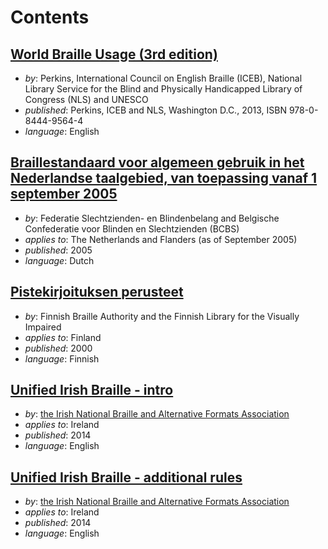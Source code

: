 # Contents

## [World Braille Usage (3rd edition)](world-braille-usage-third-edition.pdf)

- _by_: Perkins, International Council on English Braille (ICEB),
  National Library Service for the Blind and Physically Handicapped
  Library of Congress (NLS) and UNESCO
- _published_: Perkins, ICEB and NLS, Washington D.C., 2013, ISBN 978-0-8444-9564-4
- _language_: English

## [Braillestandaard voor algemeen gebruik in het Nederlandse taalgebied, van toepassing vanaf 1 september 2005](Eindtekst-zonder-voorblad-dec-2005.doc)

- _by_: Federatie Slechtzienden- en Blindenbelang and
  Belgische Confederatie voor Blinden en Slechtzienden (BCBS)
- _applies to_: The Netherlands and Flanders (as of September 2005)
- _published_: 2005
- _language_: Dutch

## [Pistekirjoituksen perusteet](pistek_perusteet.html)

- _by_: Finnish Braille Authority and the Finnish Library for the Visually Impaired
- _applies to_: Finland
- _published_: 2000
- _language_: Finnish

## [Unified Irish Braille - intro](UIB-intro.docx)

- _by_: [the Irish National Braille and Alternative Formats Association](http://www.inbaf.ie)
- _applies to_: Ireland
- _published_: 2014
- _language_: English

## [Unified Irish Braille - additional rules](UIB-additional-rules.doc)

- _by_: [the Irish National Braille and Alternative Formats Association](http://www.inbaf.ie)
- _applies to_: Ireland
- _published_: 2014
- _language_: English

